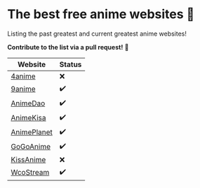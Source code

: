 # The best free anime websites 💢

Listing the past greatest and current greatest anime websites!

**Contribute to the list via a pull request!** 🙌

| Website | Status |
| --------------- | --------------- | 
| [4anime](https://4anime.to)       |❌|
| [9anime](https://9anime.to)       |✔️|
| [AnimeDao](https://animedao.to/)  |✔️|
| [AnimeKisa](https://animekisa.tv/)  |✔️|
| [AnimePlanet](https://www.anime-planet.com/) |✔️|
| [GoGoAnime](https://gogoanime2.org/) |✔️|
| [KissAnime](https://kissanime.ru) |❌|
| [WcoStream](https://www.wcostream.com/)  |✔️|

